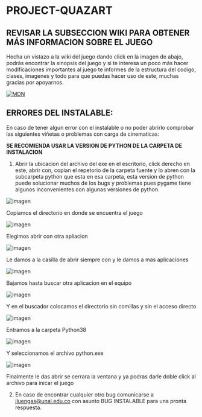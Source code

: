 # PROJECT-QUAZART


## **REVISAR LA SUBSECCION WIKI PARA OBTENER MÁS INFORMACION SOBRE EL JUEGO**


<p style=”text-align: justify;”>Hecha un vistazo a la wiki del juego dando click en la imagen de abajo, podrás encontrar la sinopsis del juego y si te interesa un poco más hacer modificaciones importantes al juego te informes de la estructura del codigo, clases, imagenes y  todo para que puedas hacer uso de este, muchas gracias por apoyarnos.</p> 


   <a href="https://github.com/JuanPabloLM15/PROJECT-QUAZART/wiki/PROJECT-QUAZART---WIKI"><img src="https://user-images.githubusercontent.com/89097586/130974848-663b19aa-8576-4009-a7c0-612d417d08c1.png" alt="MDN"></a>

## **ERRORES DEL INSTALABLE:**

En caso de tener algun error con el instalable o no poder abrirlo comprobar las siguientes viñetas o problemas con carga de cinematicas:

**SE RECOMIENDA USAR LA VERSION DE PYTHON DE LA CARPETA DE INSTALACION**

1. Abrir la ubicacion del archivo del exe en el escritorio, click derecho en este, abrir con, copian el repetorio
de la carpeta fuente y lo abren con la subcarpeta python que esta en esa carpeta, esta version de python puede
solucionar muchos de los bugs y problemas pues pygame tiene algunos inconvenientes con algunas versiones de python.

![imagen](https://user-images.githubusercontent.com/89097586/130971149-f64e2ea5-17a7-4340-a7d9-80f43644d692.png)

Copiamos el directorio en donde se encuentra el juego

![imagen](https://user-images.githubusercontent.com/89097586/130971210-4485c042-2a99-4d9b-a920-d1a69caadc05.png)

Elegimos abrir con otra apliacion 

![imagen](https://user-images.githubusercontent.com/89097586/130971296-eeea7448-51fd-4ae3-b67d-5ad120a33bef.png)

Le damos a la casilla de abrir siempre con y le damos a mas aplicaciones

![imagen](https://user-images.githubusercontent.com/89097586/130971465-ca4b6270-3700-43e4-a3c1-71ab613ff0aa.png)

Bajamos hasta buscar otra aplicacion en el equipo

![imagen](https://user-images.githubusercontent.com/89097586/130971573-bcba6454-d993-4366-ab41-d789f70e7da8.png)

Y en el buscador colocamos el directorio sin comillas y sin el acceso directo

![imagen](https://user-images.githubusercontent.com/89097586/130971868-afe6f903-512c-4616-9636-7a07bb57b7c1.png)

Entramos a la carpeta Python38

![imagen](https://user-images.githubusercontent.com/89097586/130972034-567a5c93-75f6-4b90-a430-f1e016ebc6f7.png)

Y seleccionamos el archivo python.exe

![imagen](https://user-images.githubusercontent.com/89097586/130972131-ed853240-e898-4afe-9618-2d67d206ea0b.png)

Finalmente le das abrir se cerrara la ventana y ya podras darle doble click al archivo para inicar el juego









2. En caso de encontrar cualquier otro bug comunicarse a jluengas@unal.edu.co con asunto BUG INSTALABLE para una
pronta respuesta.
<p>
